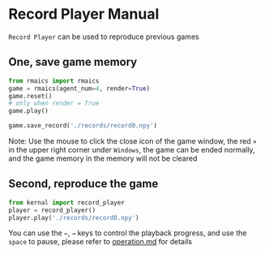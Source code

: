 # Record Player Manual

`Record Player` can be used to reproduce previous games

## One, save game memory

```python
from rmaics import rmaics
game = rmaics(agent_num=4, render=True)
game.reset()
# only when render = True
game.play()

game.save_record('./records/record0.npy')
```

Note: Use the mouse to click the close icon of the game window, the red `×` in the upper
right corner under `Windows`, the game can be ended normally, and the game memory in the memory will not be cleared

## Second, reproduce the game

```python
from kernal import record_player
player = record_player()
player.play('./records/record0.npy')
```

You can use the `←`, `→` keys to control the playback progress, and use the `space` to pause,
please refer to [operation.md](./operation.md) for details